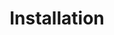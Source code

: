 ---
title: Installation
show_read_time: false
canonical_url: 'https://docs.projectcalico.org/v3.0/getting-started/bare-metal/installation/index'
---